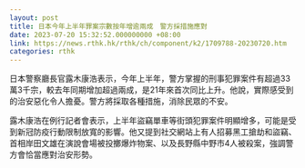 ```yaml
---
layout: post
title: 日本今年上半年罪案宗數按年增逾兩成　警方採措施應對
date: 2023-07-20 15:32:52.000000000 +08:00
link: https://news.rthk.hk/rthk/ch/component/k2/1709788-20230720.htm
categories: rthk
---
```


日本警察廳長官露木康浩表示，今年上半年，警方掌握的刑事犯罪案件有超過33萬3千宗，較去年同期增加超過兩成，是21年來首次同比上升。他說，實際感受到的治安惡化令人擔憂。警方將採取各種措施，消除民眾的不安。

露木康浩在例行記者會表示，上半年盜竊單車等街頭犯罪案件明顯增多，可能是受到新冠防疫行動限制放寬的影響。他又提到社交網站上有人招募黑工搶劫和盜竊、首相岸田文雄在演說會場被投擲爆炸物案、以及長野縣中野市4人被殺案，強調警方會恰當應對治安形勢。
